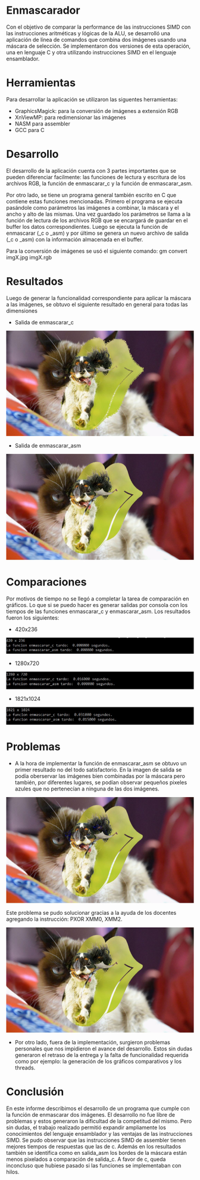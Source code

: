 # Enmascarador

Con el objetivo de comparar la performance de las instrucciones SIMD con las instrucciones aritméticas y lógicas de la ALU, se desarrolló una aplicación de línea de comandos que combina dos imágenes usando una máscara de selección. Se implementaron dos versiones de esta operación, una en lenguaje C y otra utilizando instrucciones SIMD en el lenguaje ensamblador.

# Herramientas

Para desarrollar la aplicación se utilizaron las siguentes herramientas:
- GraphicsMagick: para la conversión de imágenes a extensión RGB
- XnViewMP: para redimensionar las imágenes
- NASM para assembler
- GCC para C

# Desarrollo

El desarrollo de la aplicación cuenta con 3 partes importantes que se pueden diferenciar facilmente: las funciones de lectura y escritura de los archivos RGB, la función de enmascarar_c y la función de enmascarar_asm.

Por otro lado, se tiene un programa general también escrito en C que contiene estas funciones mencionadas. Primero el programa se ejecuta pasándole como parámetros las imágenes a combinar, la máscara y el ancho y alto de las mismas. Una vez guardado los parámetros se llama a la función de lectura de los archivos RGB que se encargará de guardar en el buffer los datos correspondientes. Luego se ejecuta la función de enmascarar (_c o _asm) y por último se genera un nuevo archivo de salida (_c o _asm) con la información almacenada en el buffer.

Para la conversión de imágenes se usó el siguiente comando:
gm convert imgX.jpg imgX.rgb

# Resultados

Luego de generar la funcionalidad correspondiente para aplicar la máscara a las imágenes, se obtuvo el siguiente resultado en general para todas las dimensiones

- Salida de enmascarar_c

![](https://raw.githubusercontent.com/gustavoecruz/TP2-OrgaII/main/Resultado/salida_c.JPG)

- Salida de enmascarar_asm

![](https://raw.githubusercontent.com/gustavoecruz/TP2-OrgaII/main/Resultado/salida_asm.JPG)

# Comparaciones

Por motivos de tiempo no se llegó a completar la tarea de comparación en gráficos. Lo que si se puedo hacer es generar salidas por consola con los tiempos de las funciones enmascarar_c y enmascarar_asm. Los resultados fueron los siguientes:

- 420x236

![](https://raw.githubusercontent.com/gustavoecruz/TP2-OrgaII/main/Comparaciones/420x236.JPG)

- 1280x720

![](https://raw.githubusercontent.com/gustavoecruz/TP2-OrgaII/main/Comparaciones/1280x720.JPG)

- 1821x1024

![](https://raw.githubusercontent.com/gustavoecruz/TP2-OrgaII/main/Comparaciones/1821x1024.JPG)

# Problemas

- A la hora de implementar la función de enmascarar_asm se obtuvo un primer resultado no del todo satisfactorio. En la imagen de salida se podía oberservar las imágenes bien combinadas por la máscara pero también, por diferentes lugares, se podían observar pequeños pixeles azules que no pertenecían a ninguna de las dos imágenes.

![](https://raw.githubusercontent.com/gustavoecruz/TP2-OrgaII/main/Problemas/salida_asm.JPG)

Este problema se pudo solucionar gracias a la ayuda de los docentes agregando la instrucción: PXOR XMM0, XMM2.

![](https://raw.githubusercontent.com/gustavoecruz/TP2-OrgaII/main/Problemas/salida_asm_ok.JPG)

- Por otro lado, fuera de la implementación, surgieron problemas personales que nos impidieron el avance del desarrollo. Estos sin dudas generaron el retraso de la entrega y la falta de funcionalidad requerida como por ejemplo: la generación de los gráficos comparativos y los threads.

# Conclusión 

En este informe describimos el desarrollo de un programa que cumple con la función de enmascarar dos imágenes. El desarrollo no fue libre de problemas y estos generaron la dificultad de la competitud del mismo. Pero sin dudas, el trabajo realizado permitió expandir ampliamente los conocimientos del lenguaje ensamblador y las ventajas de las instrucciones SIMD. Se pudo observar que las instrucciones SIMD de assembler tienen mejores tiempos de respuestas que las de c. Además en los resultados también se identifica como en salida_asm los bordes de la máscara están menos pixelados a comparación de salida_c. A favor de c, queda inconcluso que hubiese pasado si las funciones se implementaban con hilos. 
